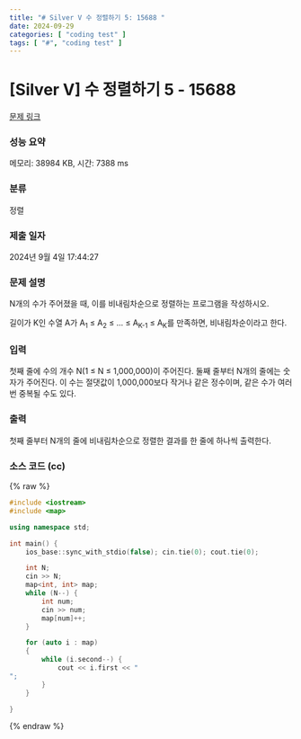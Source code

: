 ```yaml
---
title: "# Silver V 수 정렬하기 5: 15688 "
date: 2024-09-29
categories: [ "coding test" ]
tags: [ "#", "coding test" ]
---
```


# [Silver V] 수 정렬하기 5 - 15688 

[문제 링크](https://www.acmicpc.net/problem/15688) 

### 성능 요약

메모리: 38984 KB, 시간: 7388 ms

### 분류

정렬

### 제출 일자

2024년 9월 4일 17:44:27

### 문제 설명

<p>N개의 수가 주어졌을 때, 이를 비내림차순으로 정렬하는 프로그램을 작성하시오.</p>

<p>길이가 K인 수열 A가 A<sub>1</sub> ≤ A<sub>2</sub> ≤ ... ≤ A<sub>K-1</sub> ≤ A<sub>K</sub>를 만족하면, 비내림차순이라고 한다.</p>

### 입력 

 <p>첫째 줄에 수의 개수 N(1 ≤ N ≤ 1,000,000)이 주어진다. 둘째 줄부터 N개의 줄에는 숫자가 주어진다. 이 수는 절댓값이 1,000,000보다 작거나 같은 정수이며, 같은 수가 여러 번 중복될 수도 있다.</p>

### 출력 

 <p>첫째 줄부터 N개의 줄에 비내림차순으로 정렬한 결과를 한 줄에 하나씩 출력한다.</p>


### 소스 코드 (cc)
{% raw %}
```cc
#include <iostream>
#include <map>

using namespace std;

int main() {
	ios_base::sync_with_stdio(false); cin.tie(0); cout.tie(0);

	int N;
	cin >> N;
	map<int, int> map;
	while (N--) {
		int num;
		cin >> num;
		map[num]++;
	}

	for (auto i : map)
	{
		while (i.second--) {
			cout << i.first << "
";
		}
	}

}
```
{% endraw %}
